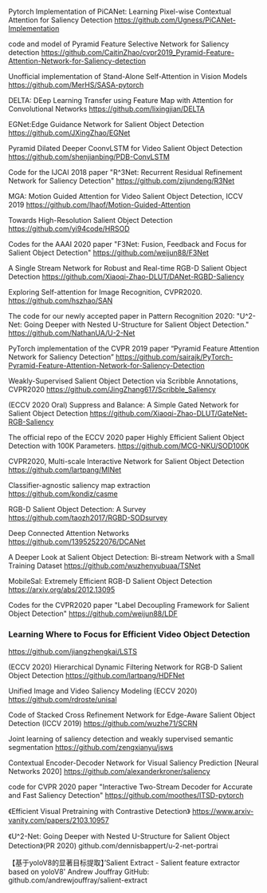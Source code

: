 Pytorch Implementation of PiCANet: Learning Pixel-wise Contextual Attention for Saliency Detection
https://github.com/Ugness/PiCANet-Implementation

code and model of Pyramid Feature Selective Network for Saliency detection
https://github.com/CaitinZhao/cvpr2019_Pyramid-Feature-Attention-Network-for-Saliency-detection

Unofficial implementation of Stand-Alone Self-Attention in Vision Models
https://github.com/MerHS/SASA-pytorch

DELTA: DEep Learning Transfer using Feature Map with Attention for Convolutional Networks
https://github.com/lixingjian/DELTA

EGNet:Edge Guidance Network for Salient Object Detection
https://github.com/JXingZhao/EGNet

Pyramid Dilated Deeper CoonvLSTM for Video Salient Object Detection
https://github.com/shenjianbing/PDB-ConvLSTM

Code for the IJCAI 2018 paper "R^3Net: Recurrent Residual Refinement Network for Saliency Detection"
https://github.com/zijundeng/R3Net

MGA: Motion Guided Attention for Video Salient Object Detection, ICCV 2019
https://github.com/lhaof/Motion-Guided-Attention

Towards High-Resolution Salient Object Detection
https://github.com/yi94code/HRSOD

Codes for the AAAI 2020 paper "F3Net: Fusion, Feedback and Focus for Salient Object Detection" 
https://github.com/weijun88/F3Net

A Single Stream Network for Robust and Real-time RGB-D Salient Object Detection
https://github.com/Xiaoqi-Zhao-DLUT/DANet-RGBD-Saliency

Exploring Self-attention for Image Recognition, CVPR2020.
https://github.com/hszhao/SAN

The code for our newly accepted paper in Pattern Recognition 2020: "U^2-Net: Going Deeper with Nested U-Structure for Salient Object Detection."
https://github.com/NathanUA/U-2-Net

PyTorch implementation of the CVPR 2019 paper “Pyramid Feature Attention Network for Saliency Detection”
https://github.com/sairajk/PyTorch-Pyramid-Feature-Attention-Network-for-Saliency-Detection

Weakly-Supervised Salient Object Detection via Scribble Annotations, CVPR2020
https://github.com/JingZhang617/Scribble_Saliency

(ECCV 2020 Oral) Suppress and Balance: A Simple Gated Network for Salient Object Detection
https://github.com/Xiaoqi-Zhao-DLUT/GateNet-RGB-Saliency

The official repo of the ECCV 2020 paper Highly Efficient Salient Object Detection with 100K Parameters.
https://github.com/MCG-NKU/SOD100K

CVPR2020, Multi-scale Interactive Network for Salient Object Detection
https://github.com/lartpang/MINet

Classifier-agnostic saliency map extraction
https://github.com/kondiz/casme

RGB-D Salient Object Detection: A Survey
https://github.com/taozh2017/RGBD-SODsurvey

Deep Connected Attention Networks
https://github.com/13952522076/DCANet

A Deeper Look at Salient Object Detection: Bi-stream Network with a Small Training Dataset
https://github.com/wuzhenyubuaa/TSNet

MobileSal: Extremely Efficient RGB-D Salient Object Detection
https://arxiv.org/abs/2012.13095

Codes for the CVPR2020 paper "Label Decoupling Framework for Salient Object Detection"
https://github.com/weijun88/LDF

###  Learning Where to Focus for Efficient Video Object Detection
https://github.com/jiangzhengkai/LSTS

(ECCV 2020) Hierarchical Dynamic Filtering Network for RGB-D Salient Object Detection
https://github.com/lartpang/HDFNet

Unified Image and Video Saliency Modeling (ECCV 2020)
https://github.com/rdroste/unisal

Code of Stacked Cross Refinement Network for Edge-Aware Salient Object Detection (ICCV 2019)
https://github.com/wuzhe71/SCRN

Joint learning of saliency detection and weakly supervised semantic segmentation
https://github.com/zengxianyu/jsws

Contextual Encoder-Decoder Network for Visual Saliency Prediction [Neural Networks 2020]
https://github.com/alexanderkroner/saliency

code for CVPR 2020 paper "Interactive Two-Stream Decoder for Accurate and Fast Saliency Detection"
https://github.com/moothes/ITSD-pytorch

《Efficient Visual Pretraining with Contrastive Detection》
https://www.arxiv-vanity.com/papers/2103.10957

《U^2-Net: Going Deeper with Nested U-Structure for Salient Object Detection》(PR 2020) 
github.com/dennisbappert/u-2-net-portrai

【基于yoloV8的显著目标提取】’Salient Extract - Salient feature extractor based on yoloV8' Andrew Jouffray GitHub: github.com/andrewjouffray/salient-extract